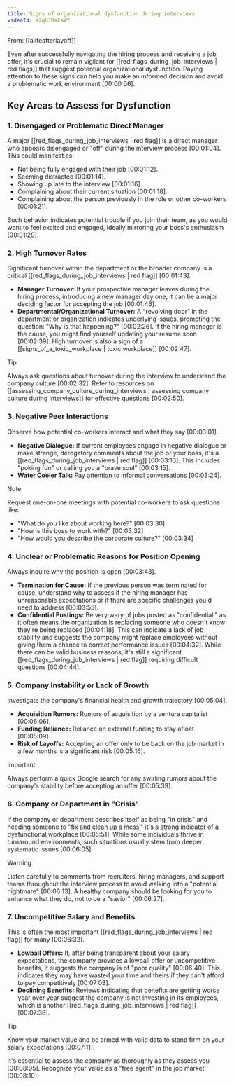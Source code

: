 ```yaml
---
title: Signs of organizational dysfunction during interviews
videoId: a2qDJRaEaWY
---
```


From: [[alifeafterlayoff]] <br/> 

Even after successfully navigating the hiring process and receiving a job offer, it's crucial to remain vigilant for [[red_flags_during_job_interviews | red flags]] that suggest potential organizational dysfunction. Paying attention to these signs can help you make an informed decision and avoid a problematic work environment <a class="yt-timestamp" data-t="00:00:06">[00:00:06]</a>.

## Key Areas to Assess for Dysfunction

### 1. Disengaged or Problematic Direct Manager
A major [[red_flags_during_job_interviews | red flag]] is a direct manager who appears disengaged or "off" during the interview process <a class="yt-timestamp" data-t="00:01:04">[00:01:04]</a>. This could manifest as:
*   Not being fully engaged with their job <a class="yt-timestamp" data-t="00:01:12">[00:01:12]</a>.
*   Seeming distracted <a class="yt-timestamp" data-t="00:01:14">[00:01:14]</a>.
*   Showing up late to the interview <a class="yt-timestamp" data-t="00:01:16">[00:01:16]</a>.
*   Complaining about their current situation <a class="yt-timestamp" data-t="00:01:18">[00:01:18]</a>.
*   Complaining about the person previously in the role or other co-workers <a class="yt-timestamp" data-t="00:01:21">[00:01:21]</a>.

Such behavior indicates potential trouble if you join their team, as you would want to feel excited and engaged, ideally mirroring your boss's enthusiasm <a class="yt-timestamp" data-t="00:01:29">[00:01:29]</a>.

### 2. High Turnover Rates
Significant turnover within the department or the broader company is a critical [[red_flags_during_job_interviews | red flag]] <a class="yt-timestamp" data-t="00:01:43">[00:01:43]</a>.
*   **Manager Turnover:** If your prospective manager leaves during the hiring process, introducing a new manager day one, it can be a major deciding factor for accepting the job <a class="yt-timestamp" data-t="00:01:46">[00:01:46]</a>.
*   **Departmental/Organizational Turnover:** A "revolving door" in the department or organization indicates underlying issues, prompting the question: "Why is that happening?" <a class="yt-timestamp" data-t="00:02:26">[00:02:26]</a>. If the hiring manager is the cause, you might find yourself updating your resume soon <a class="yt-timestamp" data-t="00:02:39">[00:02:39]</a>. High turnover is also a sign of a [[signs_of_a_toxic_workplace | toxic workplace]] <a class="yt-timestamp" data-t="00:02:47">[00:02:47]</a>.

> [!TIP]
> Always ask questions about turnover during the interview to understand the company culture <a class="yt-timestamp" data-t="00:02:32">[00:02:32]</a>. Refer to resources on [[assessing_company_culture_during_interviews | assessing company culture during interviews]] for effective questions <a class="yt-timestamp" data-t="00:02:50">[00:02:50]</a>.

### 3. Negative Peer Interactions
Observe how potential co-workers interact and what they say <a class="yt-timestamp" data-t="00:03:01">[00:03:01]</a>.
*   **Negative Dialogue:** If current employees engage in negative dialogue or make strange, derogatory comments about the job or your boss, it's a [[red_flags_during_job_interviews | red flag]] <a class="yt-timestamp" data-t="00:03:10">[00:03:10]</a>. This includes "poking fun" or calling you a "brave soul" <a class="yt-timestamp" data-t="00:03:15">[00:03:15]</a>.
*   **Water Cooler Talk:** Pay attention to informal conversations <a class="yt-timestamp" data-t="00:03:24">[00:03:24]</a>.

> [!NOTE]
> Request one-on-one meetings with potential co-workers to ask questions like:
> *   "What do you like about working here?" <a class="yt-timestamp" data-t="00:03:30">[00:03:30]</a>
> *   "How is this boss to work with?" <a class="yt-timestamp" data-t="00:03:32">[00:03:32]</a>
> *   "How would you describe the corporate culture?" <a class="yt-timestamp" data-t="00:03:34">[00:03:34]</a>

### 4. Unclear or Problematic Reasons for Position Opening
Always inquire why the position is open <a class="yt-timestamp" data-t="00:03:43">[00:03:43]</a>.
*   **Termination for Cause:** If the previous person was terminated for cause, understand why to assess if the hiring manager has unreasonable expectations or if there are specific challenges you'd need to address <a class="yt-timestamp" data-t="00:03:55">[00:03:55]</a>.
*   **Confidential Postings:** Be very wary of jobs posted as "confidential," as it often means the organization is replacing someone who doesn't know they're being replaced <a class="yt-timestamp" data-t="00:04:18">[00:04:18]</a>. This can indicate a lack of job stability and suggests the company might replace employees without giving them a chance to correct performance issues <a class="yt-timestamp" data-t="00:04:32">[00:04:32]</a>. While there can be valid business reasons, it's still a significant [[red_flags_during_job_interviews | red flag]] requiring difficult questions <a class="yt-timestamp" data-t="00:04:44">[00:04:44]</a>.

### 5. Company Instability or Lack of Growth
Investigate the company's financial health and growth trajectory <a class="yt-timestamp" data-t="00:05:04">[00:05:04]</a>.
*   **Acquisition Rumors:** Rumors of acquisition by a venture capitalist <a class="yt-timestamp" data-t="00:06:06">[00:06:06]</a>.
*   **Funding Reliance:** Reliance on external funding to stay afloat <a class="yt-timestamp" data-t="00:05:09">[00:05:09]</a>.
*   **Risk of Layoffs:** Accepting an offer only to be back on the job market in a few months is a significant risk <a class="yt-timestamp" data-t="00:05:16">[00:05:16]</a>.

> [!IMPORTANT]
> Always perform a quick Google search for any swirling rumors about the company's stability before accepting an offer <a class="yt-timestamp" data-t="00:05:39">[00:05:39]</a>.

### 6. Company or Department in "Crisis"
If the company or department describes itself as being "in crisis" and needing someone to "fix and clean up a mess," it's a strong indicator of a dysfunctional workplace <a class="yt-timestamp" data-t="00:05:51">[00:05:51]</a>. While some individuals thrive in turnaround environments, such situations usually stem from deeper systematic issues <a class="yt-timestamp" data-t="00:06:05">[00:06:05]</a>.

> [!WARNING]
> Listen carefully to comments from recruiters, hiring managers, and support teams throughout the interview process to avoid walking into a "potential nightmare" <a class="yt-timestamp" data-t="00:06:13">[00:06:13]</a>. A healthy company should be looking for you to enhance what they do, not to be a "savior" <a class="yt-timestamp" data-t="00:06:27">[00:06:27]</a>.

### 7. Uncompetitive Salary and Benefits
This is often the most important [[red_flags_during_job_interviews | red flag]] for many <a class="yt-timestamp" data-t="00:06:32">[00:06:32]</a>.
*   **Lowball Offers:** If, after being transparent about your salary expectations, the company provides a lowball offer or uncompetitive benefits, it suggests the company is of "poor quality" <a class="yt-timestamp" data-t="00:06:40">[00:06:40]</a>. This indicates they may have wasted your time and theirs if they can't afford to pay competitively <a class="yt-timestamp" data-t="00:07:03">[00:07:03]</a>.
*   **Declining Benefits:** Reviews indicating that benefits are getting worse year over year suggest the company is not investing in its employees, which is another [[red_flags_during_job_interviews | red flag]] <a class="yt-timestamp" data-t="00:07:38">[00:07:38]</a>.

> [!TIP]
> Know your market value and be armed with valid data to stand firm on your salary expectations <a class="yt-timestamp" data-t="00:07:11">[00:07:11]</a>.

It's essential to assess the company as thoroughly as they assess you <a class="yt-timestamp" data-t="00:08:05">[00:08:05]</a>. Recognize your value as a "free agent" in the job market <a class="yt-timestamp" data-t="00:08:10">[00:08:10]</a>.